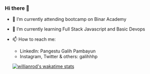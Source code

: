 ### Hi there 👋

- 🔭 I’m currently attending bootcamp on Binar Academy
- 🌱 I’m currently learning Full Stack Javascript and Basic Devops
- 📫 How to reach me: 
  - LinkedIn: Pangestu Galih Pambayun
  - Instagram, Twitter & others: galihhhp
  
  [![willianrod's wakatime stats](https://github-readme-stats.vercel.app/api/wakatime?username=galihhhp)](https://github.com/anuraghazra/github-readme-stats)
